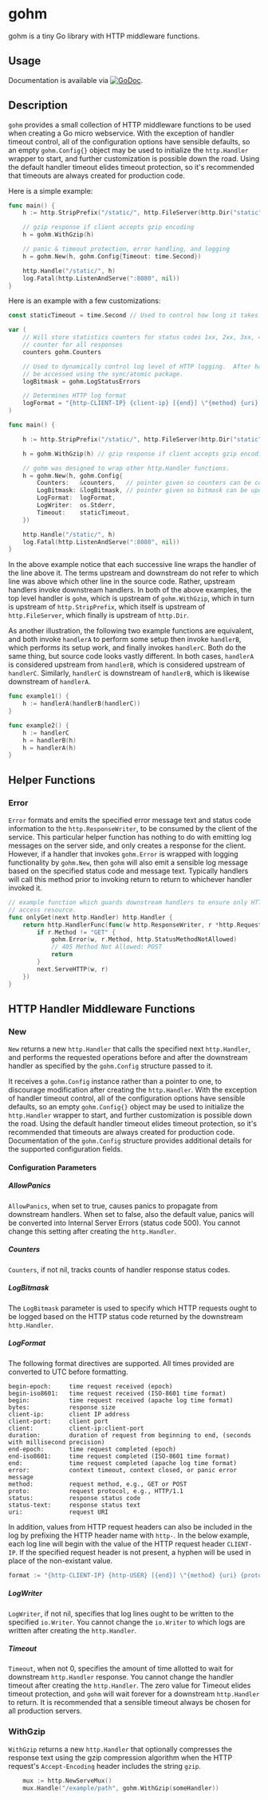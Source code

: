 # gohm

gohm is a tiny Go library with HTTP middleware functions.

## Usage

Documentation is available via
[![GoDoc](https://godoc.org/github.com/karrick/gohm?status.svg)](https://godoc.org/github.com/karrick/gohm).

## Description

`gohm` provides a small collection of HTTP middleware functions to be
used when creating a Go micro webservice.  With the exception of
handler timeout control, all of the configuration options have
sensible defaults, so an empty `gohm.Config{}` object may be used to
initialize the `http.Handler` wrapper to start, and further
customization is possible down the road.  Using the default handler
timeout elides timeout protection, so it's recommended that timeouts
are always created for production code.

Here is a simple example:

```Go
func main() {
    h := http.StripPrefix("/static/", http.FileServer(http.Dir("static")))

    // gzip response if client accepts gzip encoding
    h = gohm.WithGzip(h)

    // panic & timeout protection, error handling, and logging
    h = gohm.New(h, gohm.Config{Timeout: time.Second})

    http.Handle("/static/", h)
    log.Fatal(http.ListenAndServe(":8080", nil))
}
```

Here is an example with a few customizations:

```Go
const staticTimeout = time.Second // Used to control how long it takes to serve a static file.

var (
    // Will store statistics counters for status codes 1xx, 2xx, 3xx, 4xx, 5xx, as well as a
    // counter for all responses
    counters gohm.Counters

    // Used to dynamically control log level of HTTP logging.  After handler created, this must
    // be accessed using the sync/atomic package.
    logBitmask = gohm.LogStatusErrors

    // Determines HTTP log format
    logFormat = "{http-CLIENT-IP} {client-ip} [{end}] \"{method} {uri} {proto}\" {status} {bytes} {duration} {message}"
)

func main() {

    h := http.StripPrefix("/static/", http.FileServer(http.Dir("static")))

    h = gohm.WithGzip(h) // gzip response if client accepts gzip encoding

    // gohm was designed to wrap other http.Handler functions.
    h = gohm.New(h, gohm.Config{
        Counters:   &counters,   // pointer given so counters can be collected and optionally reset
        LogBitmask: &logBitmask, // pointer given so bitmask can be updated using sync/atomic
        LogFormat:  logFormat,
        LogWriter:  os.Stderr,
        Timeout:    staticTimeout,
    })

    http.Handle("/static/", h)
    log.Fatal(http.ListenAndServe(":8080", nil))
}
```

In the above example notice that each successive line wraps the
handler of the line above it.  The terms upstream and downstream do
not refer to which line was above which other line in the source code.
Rather, upstream handlers invoke downstream handlers.  In both of the
above examples, the top level handler is `gohm`, which is upstream of
`gohm.WithGzip`, which in turn is upstream of `http.StripPrefix`,
which itself is upstream of `http.FileServer`, which finally is
upstream of `http.Dir`.

As another illustration, the following two example functions are
equivalent, and both invoke `handlerA` to perform some setup then
invoke `handlerB`, which performs its setup work, and finally invokes
`handlerC`.  Both do the same thing, but source code looks vastly
different.  In both cases, `handlerA` is considered upstream from
`handlerB`, which is considered upstream of `handlerC`.  Similarly,
`handlerC` is downstream of `handlerB`, which is likewise downstream
of `handlerA`.

```Go
func example1() {
    h := handlerA(handlerB(handlerC))
}

func example2() {
    h := handlerC
    h = handlerB(h)
    h = handlerA(h)
}
```

## Helper Functions

### Error

`Error` formats and emits the specified error message text and status
code information to the `http.ResponseWriter`, to be consumed by the
client of the service.  This particular helper function has nothing to
do with emitting log messages on the server side, and only creates a
response for the client.  However, if a handler that invokes
`gohm.Error` is wrapped with logging functionality by `gohm.New`, then
`gohm` will also emit a sensible log message based on the specified
status code and message text.  Typically handlers will call this
method prior to invoking return to return to whichever handler invoked
it.

```Go
// example function which guards downstream handlers to ensure only HTTP GET method used to
// access resource.
func onlyGet(next http.Handler) http.Handler {
    return http.HandlerFunc(func(w http.ResponseWriter, r *http.Request) {
        if r.Method != "GET" {
            gohm.Error(w, r.Method, http.StatusMethodNotAllowed)
            // 405 Method Not Allowed: POST
            return
        }
        next.ServeHTTP(w, r)
    })
}
```

## HTTP Handler Middleware Functions

### New

`New` returns a new `http.Handler` that calls the specified next
`http.Handler`, and performs the requested operations before and after
the downstream handler as specified by the `gohm.Config` structure
passed to it.

It receives a `gohm.Config` instance rather than a pointer to one, to
discourage modification after creating the `http.Handler`.  With the
exception of handler timeout control, all of the configuration options
have sensible defaults, so an empty `gohm.Config{}` object may be used
to initialize the `http.Handler` wrapper to start, and further
customization is possible down the road.  Using the default handler
timeout elides timeout protection, so it's recommended that timeouts
are always created for production code.  Documentation of the
`gohm.Config` structure provides additional details for the supported
configuration fields.

#### Configuration Parameters

##### AllowPanics

`AllowPanics`, when set to true, causes panics to propagate from
downstream handlers.  When set to false, also the default value,
panics will be converted into Internal Server Errors (status code
500).  You cannot change this setting after creating the
`http.Handler`.

##### Counters

`Counters`, if not nil, tracks counts of handler response status
codes.

##### LogBitmask

The `LogBitmask` parameter is used to specify which HTTP requests
ought to be logged based on the HTTP status code returned by the
downstream `http.Handler`.

##### LogFormat

The following format directives are supported.  All times provided are
converted to UTC before formatting.

    begin-epoch:     time request received (epoch)
    begin-iso8601:   time request received (ISO-8601 time format)
    begin:           time request received (apache log time format)
    bytes:           response size
    client-ip:       client IP address
    client-port:     client port
    client:          client-ip:client-port
    duration:        duration of request from beginning to end, (seconds with millisecond precision)
    end-epoch:       time request completed (epoch)
    end-iso8601:     time request completed (ISO-8601 time format)
    end:             time request completed (apache log time format)
    error:           context timeout, context closed, or panic error message
    method:          request method, e.g., GET or POST
    proto:           request protocol, e.g., HTTP/1.1
    status:          response status code
    status-text:     response status text
    uri:             request URI

In addition, values from HTTP request headers can also be included in
the log by prefixing the HTTP header name with `http-`.  In the below
example, each log line will begin with the value of the HTTP request
header `CLIENT-IP`.  If the specified request header is not present, a
hyphen will be used in place of the non-existant value.

```Go
format := "{http-CLIENT-IP} {http-USER} [{end}] \"{method} {uri} {proto}\" {status} {bytes} {duration}"
```

##### LogWriter

`LogWriter`, if not nil, specifies that log lines ought to be written
to the specified `io.Writer`.  You cannot change the `io.Writer` to
which logs are written after creating the `http.Handler`.

##### Timeout

`Timeout`, when not 0, specifies the amount of time allotted to wait
for downstream `http.Handler` response.  You cannot change the handler
timeout after creating the `http.Handler`.  The zero value for Timeout
elides timeout protection, and `gohm` will wait forever for a
downstream `http.Handler` to return.  It is recommended that a
sensible timeout always be chosen for all production servers.

### WithGzip

`WithGzip` returns a new `http.Handler` that optionally compresses the
response text using the gzip compression algorithm when the HTTP
request's `Accept-Encoding` header includes the string `gzip`.

```Go
    mux := http.NewServeMux()
    mux.Handle("/example/path", gohm.WithGzip(someHandler))
```
